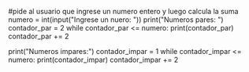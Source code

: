 #pide al usuario que ingrese un numero entero y luego calcula la suma
numero = int(input("Ingrese un nuero: "))
print("Numeros pares: ")
contador_par = 2
while contador_par <= numero:
  print(contador_par)
  contador_par += 2
  
print("Numeros impares:")
contador_impar = 1
while contador_impar <= numero:
  print(contador_impar)
  contador_impar += 2
